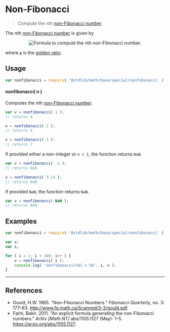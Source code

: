 # Non-Fibonacci

> Compute the nth [non-Fibonacci number][fibonacci-number].


<!-- Section to include introductory text. Make sure to keep an empty line after the intro `section` element and another before the `/section` close. -->

<section class="intro">

The nth [non-Fibonacci number][fibonacci-number] is given by

<!-- <equation class="equation" label="eq:nonfibonacci_number" align="center" raw="f(n) = \left \lfloor{ (n + 1) + \log_\varphi \biggl( \sqrt{5}( (n+1) + \log_\varphi((n+1) \sqrt{5}) ) - 5 + \tfrac{3}{n+1} \biggr) - 2 } \right \rfloor" alt="Formula to compute the nth non-Fibonacci number."> -->

<div class="equation" align="center" data-raw-text="f(n) = \left \lfloor{ (n + 1) + \log_\varphi \biggl( \sqrt{5}( (n+1) + \log_\varphi((n+1) \sqrt{5}) ) - 5 + \tfrac{3}{n+1} \biggr) - 2 } \right \rfloor" data-equation="eq:nonfibonacci_number">
    <img src="" alt="Formula to compute the nth non-Fibonacci number.">
    <br>
</div>

<!-- </equation> -->

where `φ` is the [golden ratio][golden-ratio].


</section>

<!-- /.intro -->

<!-- Package usage documentation. -->

<section class="usage">

## Usage

``` javascript
var nonfibonacci = require( '@stdlib/math/base/special/nonfibonacci' );
```

#### nonfibonacci( n )

Computes the nth [non-Fibonacci number][fibonacci-number].

``` javascript
var v = nonfibonacci( 1 );
// returns 4

v = nonfibonacci( 2 );
// returns 6

v = nonfibonacci( 3 );
// returns 7
```

If provided either a non-integer or `n < 1`, the function returns `NaN`. 

``` javascript
var v = nonfibonacci( -1 );
// returns NaN

v = nonfibonacci( 3.14 );
// returns NaN
```

If provided `NaN`, the function returns `NaN`.

``` javascript
var v = nonfibonacci( NaN );
// returns NaN
```

</section>

<!-- /.usage -->

<!-- Package usage notes. Make sure to keep an empty line after the `section` element and another before the `/section` close. -->

<section class="notes">

</section>

<!-- /.notes -->


<section class="examples">

## Examples

``` javascript
var nonfibonacci = require( '@stdlib/math/base/special/nonfibonacci' );

var v;
var i;

for ( i = 1; i < 100; i++ ) {
    v = nonfibonacci( i );
    console.log( 'nonfibonacci(%d) = %d', i, v );
}
```

</section>

<!-- /.examples -->

<!-- Section to include cited references. If references are included, add a horizontal rule *before* the section. Make sure to keep an empty line after the `section` element and another before the `/section` close. -->

---

<section class="references">

## References

* Gould, H.W. 1965. "Non-Fibonacci Numbers." *Fibonacci Quarterly*, no. 3: 177–83. [<http://www.fq.math.ca/Scanned/3-3/gould.pdf>][@gould:1965a].
* Farhi, Bakir. 2011. "An explicit formula generating the non-Fibonacci numbers." *ArXiv \[Math.NT\]* abs/1105.1127 (May): 1–5. [<https://arxiv.org/abs/1105.1127>][@farhi:2011a].

</section>

<!-- /.references -->

<!-- Section for all links. Make sure to keep an empty line after the `section` element and another before the `/section` close. -->

<section class="links">

[fibonacci-number]: https://en.wikipedia.org/wiki/Fibonacci_number
[golden-ratio]: https://en.wikipedia.org/wiki/Golden_ratio

[@gould:1965a]: http://www.fq.math.ca/Scanned/3-3/gould.pdf
[@farhi:2011a]: https://arxiv.org/abs/1105.1127

</section>

<!-- /.links -->
